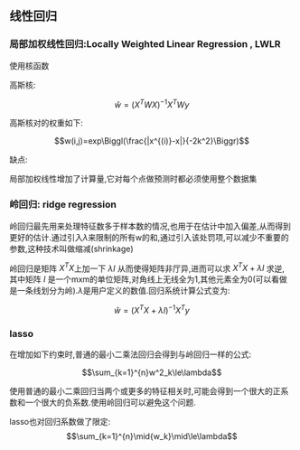 ## 线性回归

### 局部加权线性回归:Locally Weighted Linear Regression , LWLR
使用核函数

高斯核:

$$\hat{w} = (X^TWX)^{-1}X^TWy$$

高斯核对的权重如下:

$$w(i,j)=exp\Biggl(\frac{|x^{(i)}-x|}{-2k^2}\Biggr)$$


缺点:

局部加权线性增加了计算量,它对每个点做预测时都必须使用整个数据集

### 岭回归: ridge regression
岭回归最先用来处理特征数多于样本数的情况,也用于在估计中加入偏差,从而得到更好的估计.通过引入$\lambda$来限制的所有w的和,通过引入该处罚项,可以减少不重要的参数,这种技术叫做缩减(shrinkage)


岭回归是矩阵 $X^TX$上加一下 $\lambda{I}$ 从而使得矩阵非厅异,进而可以求 $X^TX+\lambda{I}$ 求逆, 其中矩阵 $I$ 是一个mxm的单位矩阵,对角线上无线全为1,其他元素全为0(可以看做是一条线划分为岭).$\lambda$是用户定义的数值.回归系统计算公式变为:

$$\hat{w}=(X^TX+\lambda{I})^{-1}X^Ty$$


### lasso
在增加如下约束时,普通的最小二乘法回归会得到与岭回归一样的公式:

$$\sum_{k=1}^{n}w^2_k\le\lambda$$

使用普通的最小二乘回归当两个或更多的特征相关时,可能会得到一个很大的正系数和一个很大的负系数.使用岭回归可以避免这个问题.


lasso也对回归系数做了限定:
$$\sum_{k=1}^{n}\mid{w_k}\mid\le\lambda$$